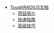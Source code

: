 * [ToughRADIUS文档](toughradius/index.md)
	- [项目简介](toughradius/intro.md)
	- [快速指南](toughradius/quickstart.md)
	- [高级技巧](toughradius/advance.md)
